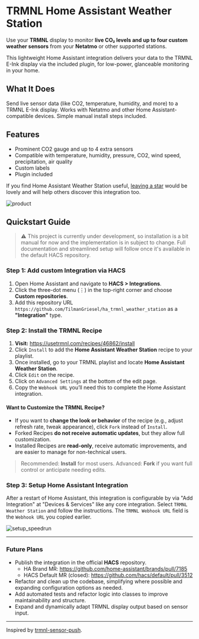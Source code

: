 # TRMNL Home Assistant Weather Station

Use your **TRMNL** display to monitor **live CO₂ levels and up to four custom weather sensors** from your **Netatmo** or other supported stations.

This lightweight Home Assistant integration delivers your data to the TRMNL E-Ink display via the included plugin, for low-power, glanceable monitoring in your home.

## What It Does
Send live sensor data (like CO2, temperature, humidity, and more) to a TRMNL E-Ink display. Works with Netatmo and other Home Assistant-compatible devices. Simple manual install steps included.

## Features
- Prominent CO2 gauge and up to 4 extra sensors
- Compatible with temperature, humidity, pressure, CO2, wind speed, precipitation, air quality
- Custom labels
- Plugin included

If you find Home Assistant Weather Station useful, [leaving a star](https://github.com/TilmanGriesel/ha_trmnl_weather_station) would be lovely and will help others discover this integration too.

![product](https://github.com/TilmanGriesel/ha_trmnl_weather_station/blob/main/docs/product.png?raw=true)

## Quickstart Guide

> ⚠️ This project is currently under development, so installation is a bit manual for now and the implementation is in subject to change. Full documentation and streamlined setup will follow once it's available in the default HACS repository.


### Step 1: Add custom Integration via HACS

1. Open Home Assistant and navigate to **HACS > Integrations**.
1. Click the three-dot menu (⋮) in the top-right corner and choose **Custom repositories**.
1. Add this repository URL `https://github.com/TilmanGriesel/ha_trmnl_weather_station` as a **"Integration"** type.

### Step 2: Install the TRMNL Recipe

1. **Visit:** https://usetrmnl.com/recipes/46862/install
2. Click `Install` to add the **Home Assistant Weather Station** recipe to your playlist.
3. Once installed, go to your TRMNL playlist and locate **Home Assistant Weather Station**.
4. Click `Edit` on the recipe.
6. Click on `Advanced Settings` at the bottom of the edit page.
7. Copy the `Webhook URL` you’ll need this to complete the Home Assistant integration.

#### Want to Customize the TRMNL Recipe?

* If you want to **change the look or behavior** of the recipe (e.g., adjust refresh rate, tweak appearance), click `Fork` instead of `Install`.
* Forked Recipes **do not receive automatic updates**, but they allow full customization.
* Installed Recipes are **read-only**, receive automatic improvements, and are easier to manage for non-technical users.

> Recommended: **Install** for most users.
> Advanced: **Fork** if you want full control or anticipate needing edits.

### Step 3: Setup Home Assistant Integration
After a restart of Home Assistant, this integration is configurable by via "Add Integration" at "Devices & Services" like any core integration. Select `TRMNL Weather Station` and follow the instructions. The `TRMNL Webhook URL` field is the `Webhook URL` you copied earlier.

![setup_speedrun](https://github.com/TilmanGriesel/ha_trmnl_weather_station/blob/main/docs/setup/ha_setup_speedrun.gif?raw=true)

---

### Future Plans

* Publish the integration in the official **HACS** repository.
  * HA Brand MR: https://github.com/home-assistant/brands/pull/7185
  * HACS Default MR (closed): https://github.com/hacs/default/pull/3512 
* Refactor and clean up the codebase, simplifying where possible and expanding configuration options as needed.
* Add automated tests and refactor logic into classes to improve maintainability and structure.
* Expand and dynamically adapt TRMNL display output based on sensor input.

---

Inspired by [trmnl-sensor-push](https://github.com/gitstua/trmnl-sensor-push).
